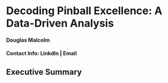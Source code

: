 # Decoding Pinball Excellence: A Data-Driven Analysis
#### Douglas Malcolm
#### Contact Info: LinkdIn | Email

## Executive Summary
